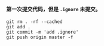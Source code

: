 #### 第一次提交代码，但是 `.ignore` 未提交。
```
git rm . -rf --cached
git add .
git commit -m 'add .ignore'
git push origin master -f
```
